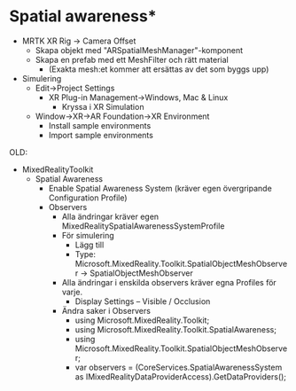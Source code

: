 # Spatial awareness\*

* MRTK XR Rig -> Camera Offset
  * Skapa objekt med "ARSpatialMeshManager"-komponent
  * Skapa en prefab med ett MeshFilter och rätt material
    * (Exakta mesh:et kommer att ersättas av det som byggs upp)
* Simulering
  * Edit->Project Settings
    * XR Plug-in Management->Windows, Mac & Linux
      * Kryssa i XR Simulation
  * Window->XR->AR Foundation->XR Environment
    * Install sample environments
    * Import sample environments





OLD:

* MixedRealityToolkit
  * Spatial Awareness
    * Enable Spatial Awareness System (kräver egen övergripande Configuration Profile)
    * Observers
      * Alla ändringar kräver egen MixedRealitySpatialAwarenessSystemProfile
      * För simulering
        * Lägg till
        * Type: Microsoft.MixedReality.Toolkit.SpatialObjectMeshObserver → SpatialObjectMeshObserver
      * Alla ändringar i enskilda observers kräver egna Profiles för varje.
        * Display Settings – Visible / Occlusion
      * Ändra saker i Observers
        * using Microsoft.MixedReality.Toolkit;
        * using Microsoft.MixedReality.Toolkit.SpatialAwareness;&#x20;
        * using Microsoft.MixedReality.Toolkit.SpatialObjectMeshObserver;
        * var observers = (CoreServices.SpatialAwarenessSystem as IMixedRealityDataProviderAccess).GetDataProviders();
